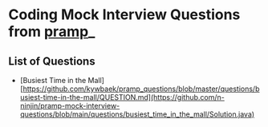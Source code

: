 Coding Mock Interview Questions from [pramp](https://www.pramp.com)_
=========================================================================

## List of Questions

- [Busiest Time in the Mall][https://github.com/kywbaek/pramp_questions/blob/master/questions/busiest-time-in-the-mall/QUESTION.md](https://github.com/n-ninjin/pramp-mock-interview-questions/blob/main/questions/busiest_time_in_the_mall/Solution.java)
